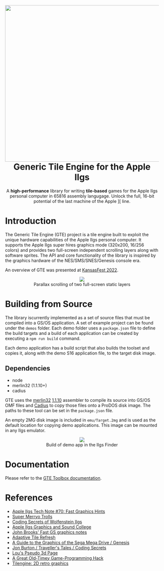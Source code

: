 <h1 align="center">
  <img src="https://raw.githubusercontent.com/lscharen/iigs-game-engine/master/.github/images/GTE_Logo.jpg" width="512px"/><br/>
  Generic Tile Engine for the Apple IIgs
</h1>
<p align="center">A <b>high-performance</b> library for writing <b>tile-based</b> games for the Apple IIgs personal computer in 65816 assembly langugage.  Unlock the full, 16-bit potential of the last machine of the Apple ][ line.</p>

# Introduction

The Generic Tile Engine (GTE) project is a tile engine built to exploit the unique hardware capabilities of the Apple IIgs personal computer.  It supports the Apple IIgs super hires graphics mode (320x200, 16/256 colors) and provides two full-screen independent scrolling layers along with software sprites.  The API and core functionality of the library is inspired by the graphics hardware of the NES/SMS/SNES/Genesis console era.

An overview of GTE was presented at [KansasFest 2022](http://www.youtube.com/watch?v=2x65JymFklk).

<p align="center">
  <img src="https://raw.githubusercontent.com/lscharen/iigs-game-engine/master/.github/images/armada.gif"/><br/>
  Parallax scrolling of two full-screen static layers
</p>

# Building from Source

The library iscurrently implemented as a set of source files that must be compiled into a GS/OS application.  A set of example project can be found under the `demos` folder.  Each demo folder uses a `package.json` file to define the build targets and a build of each application can be created by executing a `npm run build` command.

Each demo application has a build script that also builds the toolset and copies it, along with the demo S16 application file, to the target disk image.

## Dependencies

* node
* merlin32 (1.1.10+)
* cadius

GTE uses the [merlin32](https://brutaldeluxe.fr/products/crossdevtools/merlin/) [1.1.10](https://github.com/digarok/merlin32/releases/tag/v1.1.10) assembler to compile its source into GS/OS OMF files and [Cadius](https://brutaldeluxe.fr/products/crossdevtools/cadius/index.html) to copy those files onto a ProDOS disk image. The paths to these tool can be set in the `package.json` file.

An empty 2MG disk image is included in `emu/Target.2mg` and is used as the default location for copying demo applications.  This image can be mounted in any IIgs emulator.

<p align="center">
  <img src="https://raw.githubusercontent.com/lscharen/iigs-game-engine/master/.github/images/finder.png"/><br/>
  Build of demo app in the IIgs Finder
</p>

# Documentation

Please refer to the <a href="https://lscharen.github.io/iigs-game-engine/toolboxref.html">GTE Toolbox documentation</a>.

# References

* [Apple IIgs Tech Note #70: Fast Graphics Hints](http://www.1000bit.it/support/manuali/apple/technotes/iigs/tn.iigs.070.html)
* [Super Merryo Trolls](http://garote.bdmonkeys.net/merryo_trolls/)
* [Coding Secrets of Wolfenstein IIgs](https://www.kansasfest.org/wp-content/uploads/2004-sheppy-wolf3d.pdf)
* [Apple IIgs Graphics and Sound College](https://www.kansasfest.org/wp-content/uploads/1992-heineman-gs.pdf)
* [John Brooks' Fast GS graphics notes](https://groups.google.com/g/comp.sys.apple2/c/6HWlRPkuuDY/m/NNc1msmmCwAJ)
* [Adaptive Tile Refresh](https://en.wikipedia.org/wiki/Adaptive_tile_refresh)
* [A Guide to the Graphics of the Sega Mega Drive / Genesis](https://rasterscroll.com/mdgraphics/)
* [Jon Burton / Traveller's Tales / Coding Secrets](https://ttjontt.wixsite.com/gamehut/coding-secrets)
* [Lou's Pseudo 3d Page](http://www.extentofthejam.com/pseudo/)
* [A Great Old-Timey Game-Programming Hack](https://blog.moertel.com/posts/2013-12-14-great-old-timey-game-programming-hack.html)
* [Tilengine: 2D retro graphics](https://www.tilengine.org/)
